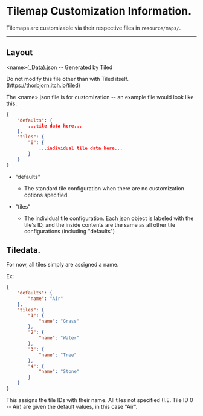 # Tilemap Customization Information.

Tilemaps are customizable via their respective files in `resource/maps/`.

---------------

## Layout

\<name\>(_Data).json -- Generated by Tiled

Do not modify this file other than with Tiled itself. (https://thorbjorn.itch.io/tiled)

The \<name\>.json file is for customization -- an example file would look like this:
```json
{
	"defaults": {
		...tile data here...
	},
	"tiles": {
		"0": {
			...individual tile data here...
		}
	}
}
```
* "defaults"
	* The standard tile configuration when there are no customization options specified.

* "tiles"
	* The individual tile configuration. Each json object is labeled with the tile's ID, and the inside contents are the same as all other tile configurations (including "defaults")
	
## Tiledata.

For now, all tiles simply are assigned a name.

Ex:
```json
{
	"defaults": {
		"name": "Air"
	},
	"tiles": {
		"1": {
			"name": "Grass"
		},
		"2": {
			"name": "Water"
		},
		"3": {
			"name": "Tree"
		},
		"4": {
			"name": "Stone"
		}
	}
}
```
This assigns the tile IDs with their name. All tiles not specified (I.E. Tile ID 0 -- Air) are given the default values, in this case "Air". 